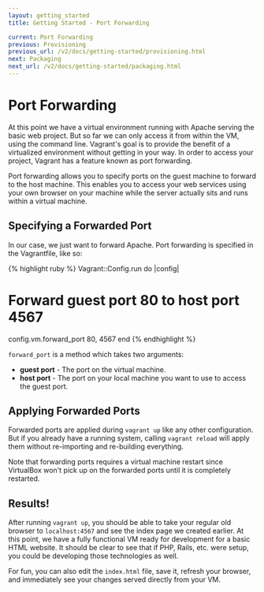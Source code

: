```yaml
---
layout: getting_started
title: Getting Started - Port Forwarding

current: Port Forwarding
previous: Provisioning
previous_url: /v2/docs/getting-started/provisioning.html
next: Packaging
next_url: /v2/docs/getting-started/packaging.html
---
```

# Port Forwarding

At this point we have a virtual environment running with Apache serving
the basic web project. But so far we can only access it from within the
VM, using the command line. Vagrant's goal is to provide the benefit of
a virtualized environment without getting in your way. In order to access
your project, Vagrant has a feature known as port forwarding.

Port forwarding allows you to specify ports on the guest machine to forward
to the host machine. This enables you to access your web services using
your own browser on your machine while the server actually sits and runs
within a virtual machine.

## Specifying a Forwarded Port

In our case, we just want to forward Apache. Port forwarding is specified
in the Vagrantfile, like so:

{% highlight ruby %}
Vagrant::Config.run do |config|
  # Forward guest port 80 to host port 4567
  config.vm.forward_port 80, 4567
end
{% endhighlight %}

`forward_port` is a method which takes two arguments:

* **guest port** - The port on the virtual machine.
* **host port** - The port on your local machine you want to use to access
  the guest port.

## Applying Forwarded Ports

Forwarded ports are applied during `vagrant up` like any other configuration.
But if you already have a running system, calling `vagrant reload` will
apply them without re-importing and re-building everything.

Note that forwarding ports requires a virtual machine restart since VirtualBox
won't pick up on the forwarded ports until it is completely restarted.

## Results!

After running `vagrant up`, you should be able to take your
regular old browser to `localhost:4567` and see the index page we created
earlier. At this point, we have a fully functional VM ready for development for
a basic HTML website. It should be clear to see that if PHP, Rails, etc.
were setup, you could be developing those technologies as well.

For fun, you can also edit the `index.html` file, save it, refresh your
browser, and immediately see your changes served directly from your VM.
